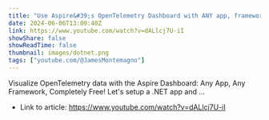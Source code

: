 ```yaml
---
title: "Use Aspire&#39;s OpenTelemetry Dashboard with ANY app, framework, and language for Local Dev Insights"
date: 2024-06-06T13:00:40Z
link: https://www.youtube.com/watch?v=dALlcj7U-iI
showShare: false
showReadTime: false
thumbnail: images/dotnet.png
tags: ["youtube.com/@JamesMontemagno"]
---
```

Visualize OpenTelemetry data with the Aspire Dashboard: Any App, Any Framework, Completely Free! Let's setup a .NET app and ...

- Link to article: https://www.youtube.com/watch?v=dALlcj7U-iI